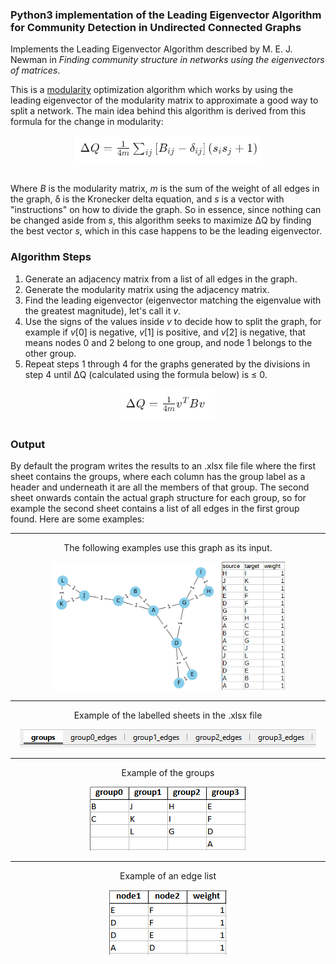 ### Python3 implementation of the Leading Eigenvector Algorithm for Community Detection in Undirected Connected Graphs

Implements the Leading Eigenvector Algorithm described by M. E. J. Newman in _Finding community structure in networks using the eigenvectors of matrices_.

This is a [modularity](<https://en.wikipedia.org/wiki/Modularity_(networks)>) optimization algorithm which works by using the leading eigenvector of the modularity matrix to approximate a good way to split a network. The main idea behind this algorithm is derived from this formula for the change in modularity:

<div align=center>
    <img src="docs/expanded_delta.png"/>
</div>
<br>

Where _B_ is the modularity matrix, _m_ is the sum of the weight of all edges in the graph, &delta; is the Kronecker delta equation, and _s_ is a vector with "instructions" on how to divide the graph. So in essence, since nothing can be changed aside from _s_, this algorithm seeks to maximize &Delta;Q by finding the best vector _s_, which in this case happens to be the leading eigenvector.

### Algorithm Steps

1. Generate an adjacency matrix from a list of all edges in the graph.
2. Generate the modularity matrix using the adjacency matrix.
3. Find the leading eigenvector (eigenvector matching the eigenvalue with the greatest magnitude), let's call it _v_.
4. Use the signs of the values inside _v_ to decide how to split the graph, for example if _v_[0] is negative, _v_[1] is positive, and _v_[2] is negative, that means nodes 0 and 2 belong to one group, and node 1 belongs to the other group.
5. Repeat steps 1 through 4 for the graphs generated by the divisions in step 4 until &Delta;Q (calculated using the formula below) is &leq; 0.

<div align=center>
    <img src="docs/mod_delta.png"/>
</div>

### Output

By default the program writes the results to an .xlsx file file where the first sheet contains the groups, where each column has the group label as a header and underneath it are all the members of that group. The second sheet onwards contain the actual graph structure for each group, so for example the second sheet contains a list of all edges in the first group found. Here are some examples:

<hr>
<div align=center>
  <p>The following examples use this graph as its input.</p>
  <span><img src="docs/input_graph.png" width="53.45%"/></span>
  <span><img src="docs/input.png" width="20%"/></span>
</div>
<hr>

<div align=center>
  <p>Example of the labelled sheets in the .xlsx file</p>
  <img src="docs/sheets.png"/>
</div>
<hr>

<div align=center>
  <p>Example of the groups</p>
  <img src="docs/groups.png"/>
</div>
<hr>

<div align=center>
  <p>Example of an edge list</p>
  <img src="docs/edges.png"/>
</div>
